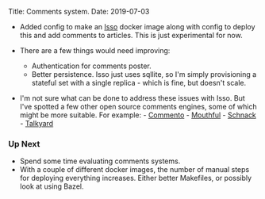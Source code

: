 Title: Comments system.
Date: 2019-07-03

- Added config to make an [Isso](https://posativ.org/isso) docker image along
  with config to deploy this and add comments to articles. This is just
  experimental for now.

- There are a few things would need improving:
    - Authentication for comments poster.
    - Better persistence. Isso just uses sqllite, so I'm simply provisioning a
      stateful set with a single replica - which is fine, but doesn't
      scale.
    
- I'm not sure what can be done to address these issues with Isso. But I've
  spotted a few other open source comments engines, some of which might be more
  suitable. For example:
      - [Commento](https://github.com/adtac/commento)
      - [Mouthful](https://github.com/vkuznecovas/mouthful)
      - [Schnack](https://github.com/schn4ck/schnack)
      - [Talkyard](https://github.com/debiki/talkyard)
  



### Up Next

- Spend some time evaluating comments systems.
- With a couple of different docker images, the number of manual steps for
  deploying everything increases. Either better Makefiles, or possibly look at
  using Bazel.





